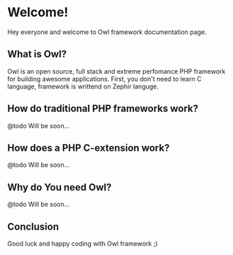 Welcome!
========

Hey everyone and welcome to Owl framework documentation page.

## What is Owl?


Owl is an open source, full stack and extreme perfomance PHP framework for building awesome applications.
First, you don't need to learn C language, framework is writtend on Zephir languge.

## How do traditional PHP frameworks work?

@todo Will be soon...

## How does a PHP C-extension work?

@todo Will be soon...

## Why do You need Owl?

@todo Will be soon...

## Conclusion

Good luck and happy coding with Owl framework ;)